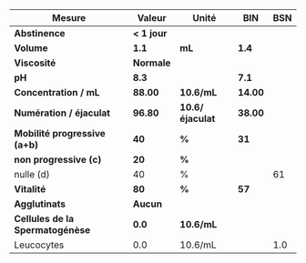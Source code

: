 |              Mesure             |   Valeur   |      Unité      |   BIN   |BSN|
|---------------------------------|------------|-----------------|---------|---|
|          **Abstinence**         |**< 1 jour**|                 |         |   |
|            **Volume**           |   **1.1**  |      **mL**     | **1.4** |   |
|          **Viscosité**          | **Normale**|                 |         |   |
|              **pH**             |   **8.3**  |                 | **7.1** |   |
|      **Concentration / mL**     |  **88.00** |   **10.6/mL**   |**14.00**|   |
|    **Numération / éjaculat**    |  **96.80** |**10.6/éjaculat**|**38.00**|   |
|  **Mobilité progressive (a+b)** |   **40**   |      **%**      |  **31** |   |
|     **non progressive (c)**     |   **20**   |      **%**      |         |   |
|            nulle (d)            |     40     |        %        |         | 61|
|           **Vitalité**          |   **80**   |      **%**      |  **57** |   |
|         **Agglutinats**         |  **Aucun** |                 |         |   |
|**Cellules de la Spermatogénèse**|   **0.0**  |   **10.6/mL**   |         |   |
|            Leucocytes           |     0.0    |     10.6/mL     |         |1.0|